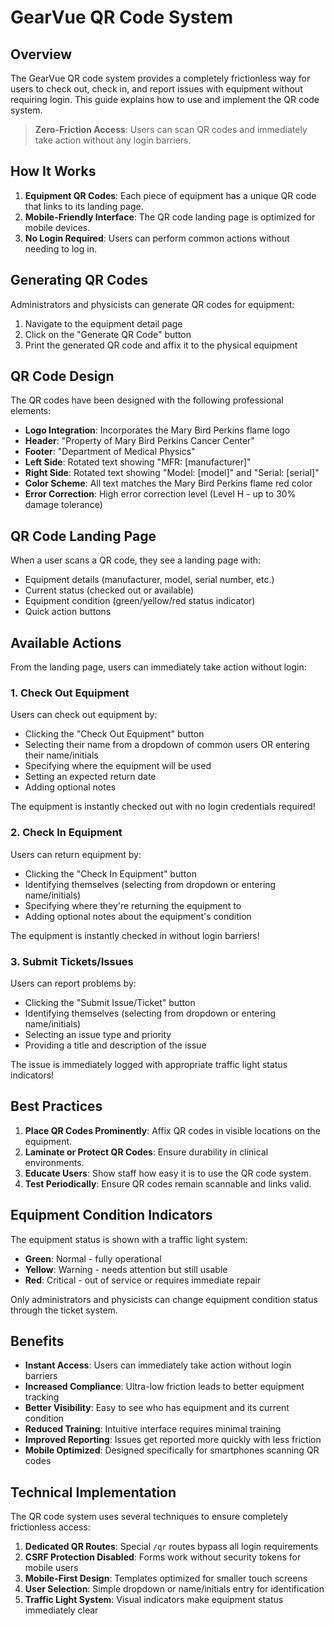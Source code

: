 # GearVue QR Code System

## Overview

The GearVue QR code system provides a completely frictionless way for users to check out, check in, and report issues with equipment without requiring login. This guide explains how to use and implement the QR code system.

> **Zero-Friction Access**: Users can scan QR codes and immediately take action without any login barriers.

## How It Works

1. **Equipment QR Codes**: Each piece of equipment has a unique QR code that links to its landing page.
2. **Mobile-Friendly Interface**: The QR code landing page is optimized for mobile devices.
3. **No Login Required**: Users can perform common actions without needing to log in.

## Generating QR Codes

Administrators and physicists can generate QR codes for equipment:

1. Navigate to the equipment detail page
2. Click on the "Generate QR Code" button
3. Print the generated QR code and affix it to the physical equipment

## QR Code Design

The QR codes have been designed with the following professional elements:

- **Logo Integration**: Incorporates the Mary Bird Perkins flame logo
- **Header**: "Property of Mary Bird Perkins Cancer Center"
- **Footer**: "Department of Medical Physics"
- **Left Side**: Rotated text showing "MFR: [manufacturer]"
- **Right Side**: Rotated text showing "Model: [model]" and "Serial: [serial]"
- **Color Scheme**: All text matches the Mary Bird Perkins flame red color
- **Error Correction**: High error correction level (Level H - up to 30% damage tolerance)

## QR Code Landing Page

When a user scans a QR code, they see a landing page with:

- Equipment details (manufacturer, model, serial number, etc.)
- Current status (checked out or available)
- Equipment condition (green/yellow/red status indicator)
- Quick action buttons

## Available Actions

From the landing page, users can immediately take action without login:

### 1. Check Out Equipment

Users can check out equipment by:
- Clicking the "Check Out Equipment" button
- Selecting their name from a dropdown of common users OR entering their name/initials
- Specifying where the equipment will be used
- Setting an expected return date
- Adding optional notes

The equipment is instantly checked out with no login credentials required!

### 2. Check In Equipment

Users can return equipment by:
- Clicking the "Check In Equipment" button
- Identifying themselves (selecting from dropdown or entering name/initials)
- Specifying where they're returning the equipment to
- Adding optional notes about the equipment's condition

The equipment is instantly checked in without login barriers!

### 3. Submit Tickets/Issues

Users can report problems by:
- Clicking the "Submit Issue/Ticket" button
- Identifying themselves (selecting from dropdown or entering name/initials)
- Selecting an issue type and priority
- Providing a title and description of the issue

The issue is immediately logged with appropriate traffic light status indicators!

## Best Practices

1. **Place QR Codes Prominently**: Affix QR codes in visible locations on the equipment.
2. **Laminate or Protect QR Codes**: Ensure durability in clinical environments.
3. **Educate Users**: Show staff how easy it is to use the QR code system.
4. **Test Periodically**: Ensure QR codes remain scannable and links valid.

## Equipment Condition Indicators

The equipment status is shown with a traffic light system:

- **Green**: Normal - fully operational
- **Yellow**: Warning - needs attention but still usable
- **Red**: Critical - out of service or requires immediate repair

Only administrators and physicists can change equipment condition status through the ticket system.

## Benefits

- **Instant Access**: Users can immediately take action without login barriers
- **Increased Compliance**: Ultra-low friction leads to better equipment tracking
- **Better Visibility**: Easy to see who has equipment and its current condition
- **Reduced Training**: Intuitive interface requires minimal training
- **Improved Reporting**: Issues get reported more quickly with less friction
- **Mobile Optimized**: Designed specifically for smartphones scanning QR codes

## Technical Implementation

The QR code system uses several techniques to ensure completely frictionless access:

1. **Dedicated QR Routes**: Special `/qr` routes bypass all login requirements
2. **CSRF Protection Disabled**: Forms work without security tokens for mobile users
3. **Mobile-First Design**: Templates optimized for smaller touch screens
4. **User Selection**: Simple dropdown or name/initials entry for identification
5. **Traffic Light System**: Visual indicators make equipment status immediately clear